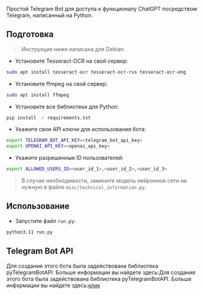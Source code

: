 Простой Telegram Bot для доступа к функционалу ChatGPT посредством Telegram, написанный на Python.

## Подготовка

> Инструкция ниже написана для Debian.

- Установите Tesseract-OCR на свой сервер:

```bash
sudo apt install tesseract-ocr tesseract-ocr-rus tesseract-ocr-eng  
```

- Установите ffmpeg на свой сервер:

```bash
sudo apt install ffmpeg
```

- Установите все библиотеки для Python:

```bash
pip install -r requirements.txt
```

- Укажите свои API ключи для использования бота:

```bash
export TELEGRAM_BOT_API_KEY=<telegram_bot_api_key>
export OPENAI_API_KEY=<openai_api_key>
```

- Укажите разрешенные ID пользователей:
```bash
export ALLOWED_USERS_ID=<user_id_1>,<user_id_2>,<user_id_3>
```

> В случае необходимости, замените модель нейронной сети на нужную в файле `misc/technical_information.py`.

## Использование

- Запустите файл `run.py`:

```bash
python3.11 run.py
```

## Telegram Bot API

Для создания этого бота была задействована библиотека pyTelegramBotAPI. Больше информации вы найдете здесь:Для создания
этого бота была задействована библиотека pyTelegramBotAPI. Больше информации вы найдете
здесь:[клик](https://github.com/eternnoir/pyTelegramBotAPI)